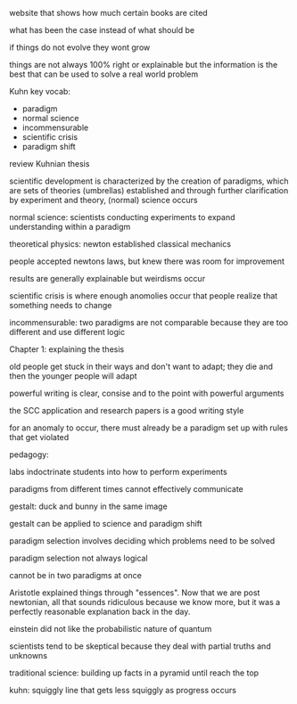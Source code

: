 website that shows how much certain books are cited

what has been the case instead of what should be

if things do not evolve they wont grow

things are not always 100% right or explainable but the information is the best that can be used to solve a real world problem

Kuhn key vocab:
- paradigm
- normal science
- incommensurable
- scientific crisis
- paradigm shift

review Kuhnian thesis

scientific development is characterized by the creation of paradigms, which are sets of theories (umbrellas) established and through further clarification by experiment and theory, (normal) science occurs

normal science: scientists conducting experiments to expand understanding within a paradigm

theoretical physics: newton established classical mechanics

people accepted newtons laws, but knew there was room for improvement

results are generally explainable but weirdisms occur

scientific crisis is where enough anomolies occur that people realize that something needs to change

incommensurable: two paradigms are not comparable because they are too different and use different logic

Chapter 1: explaining the thesis

old people get stuck in their ways and don't want to adapt; they die and then the younger people will adapt

powerful writing is clear, consise and to the point with powerful arguments

the SCC application and research papers is a good writing style

for an anomaly to occur, there must already be a paradigm set up with rules that get violated

pedagogy:

labs indoctrinate students into how to perform experiments

paradigms from different times cannot effectively communicate

gestalt: duck and bunny in the same image

gestalt can be applied to science and paradigm shift

paradigm selection involves deciding which problems need to be solved

paradigm selection not always logical

cannot be in two paradigms at once

Aristotle explained things through "essences". Now that we are post newtonian, all that sounds ridiculous because we know more, but it was a perfectly reasonable explanation back in the day.

einstein did not like the probabilistic nature of quantum

scientists tend to be skeptical because they deal with partial truths and unknowns

traditional science: building up facts in a pyramid until reach the top

kuhn: squiggly line that gets less squiggly as progress occurs
